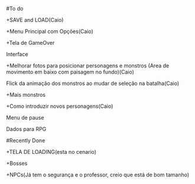 #To do

+SAVE and LOAD(Caio)

+Menu Principal com Opções(Caio)

+Tela de GameOver

Interface

+Melhorar fotos para posicionar personagens e monstros (Area de movimento em baixo com paisagem no fundo)(Caio)

Flick da animação dos monstros ao mudar de seleção na batalha(Caio)

+Mais monstros

+Como introduzir novos personagens(Caio)

Menu de pause

Dados para RPG

#Recently Done

+TELA DE LOADING(esta no cenario)

+Bosses

+NPCs(Já tem o segurança e o professor, creio que está de bom tamanho)


